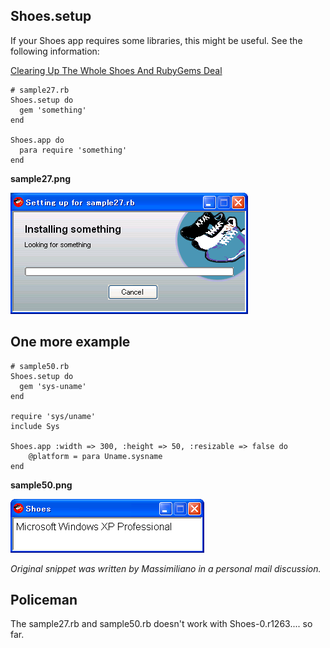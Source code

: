 Shoes.setup
-----------

If your Shoes app requires some libraries, this might be useful. See the following information:

[Clearing Up The Whole Shoes And RubyGems Deal](http://hackety.org/2008/05/08/clearingUpTheWholeShoesAndRubyGemsDeal.html)


	# sample27.rb
	Shoes.setup do
	  gem 'something'
	end
	
	Shoes.app do
	  para require 'something'
	end

**sample27.png**

![sample27.png](http://github.com/ashbb/shoes_tutorial_html/raw/master/images/sample27.png)



One more example
----------------
	# sample50.rb
	Shoes.setup do
	  gem 'sys-uname'
	end
	
	require 'sys/uname'
	include Sys
	
	Shoes.app :width => 300, :height => 50, :resizable => false do
	    @platform = para Uname.sysname
	end

**sample50.png**

![sample50.png](http://github.com/ashbb/shoes_tutorial_html/raw/master/images/sample50.png)

*Original snippet was written by Massimiliano in a personal mail discussion.*



Policeman
---------

The sample27.rb and sample50.rb doesn't work with Shoes-0.r1263.... so far.
